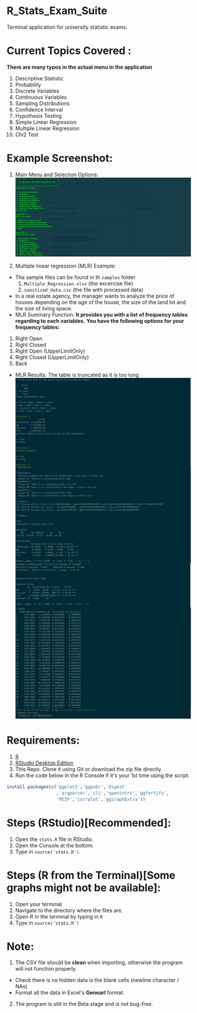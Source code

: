 # R_Stats_Exam_Suite
Terminal application for university statistic exams.

# Current Topics Covered :
**There are many typos in the actual menu in the application**
 1. Descriptive Statistic
 2. Probability
 3. Discrete Variables
 4. Continuous Variables
 5. Sampling Distributions
 6. Confidence Interval
 7. Hypothesis Testing
 8. Simple Linear Regression
 9. Multiple Linear Regression
10. Chi2 Test

# Example Screenshot:
1. Main Menu and Selection Options:
![Example](https://raw.githubusercontent.com/algo7/R_Stats_Exam_Suite/master/screenshots/example.png)

2. Multiple linear regression (MLR) Example:
* The sample files can be found in th `samples` folder
    1. `Multiple_Regression.xlsx` (the excercise file)
    2. `sanitized_data.csv` (the file with processed data)
* In a real estate agency, the manager wants to analyze the price of houses depending on the age of the house, the size of the land lot and the size of living space.
* MLR Summary Function:
**It provides you with a list of frequency tables regarding to each variables.**
**You have the following options for your frequency tables:**
1. Right Open
2. Right Closed
3. Right Open (UpperLimitOnly)
4. Right Closed (UpperLimitOnly)
5. Back

* MLR Results:
The table is truncated as it is too long
![MLR Results](https://raw.githubusercontent.com/algo7/R_Stats_Exam_Suite/master/screenshots/MLR.jpg)



# Requirements:
1. [R](https://www.r-project.org/)
2. [RStudio Desktop Edition](https://rstudio.com/products/rstudio/download/)
3. This Repo. Clone it using Git or download the zip file directly.
4. Run the code below in the R Console if it's your 1st time using the script.
```R
install.packages(c('ggplot2','ggpubr','digest'
                   ,'argparser','cli','openintro','ggfortify',
                   'PEIP','corrplot','ggiraphExtra'))
```

# Steps (RStudio)[Recommended]:
1. Open the `stats.R` file in RStudio.
2. Open the Console at the bottom.
3. Type in `source('stats.R')`.


# Steps (R from the Terminal)[Some graphs might not be available]:
1. Open your terminal
2. Navigate to the directory where the files are.
3. Open R in the terminal by typing in `R`
4. Type in `source('stats.R')`

# Note:
1. The CSV file should be **clean** when importing, otherwise the program will not function properly.
  - Check there is no hidden data is the blank cells (newline character / NAs)
  - Format all the data in Excel's **Genearl** format.
2. The program is still in the Beta stage and is not bug-free.
